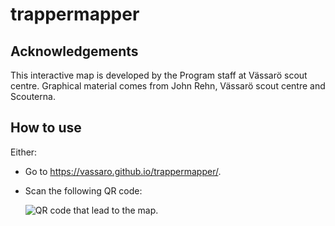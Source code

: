 # trappermapper

## Acknowledgements

This interactive map is developed by the Program staff at Vässarö scout centre. Graphical material comes from John Rehn, Vässarö scout centre and Scouterna.


## How to use
Either:
- Go to https://vassaro.github.io/trappermapper/.
- Scan the following QR code: 
  
  ![QR code that lead to the map.](/img/qr/qr.trappermapper.png.png "QR code that lead to the map.")
